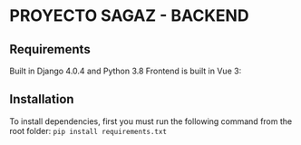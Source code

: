 # PROYECTO SAGAZ - BACKEND


## Requirements
Built in Django 4.0.4 and Python 3.8
Frontend is built in Vue 3: 

## Installation
To install dependencies, first you must run the following command from the root folder:
`pip install requirements.txt`

